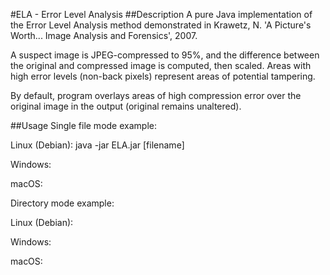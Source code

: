 #ELA - Error Level Analysis
##Description
A pure Java implementation of the Error Level Analysis method demonstrated in Krawetz, N. 'A Picture's Worth... 
Image Analysis and Forensics', 2007.

A suspect image is JPEG-compressed to 95%, and the difference between the original and compressed image is computed,
 then scaled. Areas with high error levels (non-back pixels) represent areas of potential tampering.

By default, program overlays areas of high compression error over the original image in the output (original remains unaltered).

##Usage
Single file mode example:

Linux (Debian): java -jar ELA.jar [filename]

Windows:

macOS:

Directory mode example:

Linux (Debian):

Windows:

macOS:
